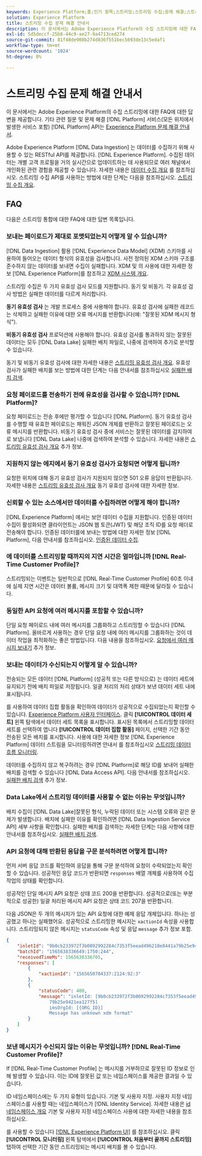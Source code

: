 ```yaml
---
keywords: Experience Platform;홈;인기 항목;스트리밍;스트리밍 수집;문제 해결;스트리밍 수집 문제 해결;스트리밍 수집 faq;faq;
solution: Experience Platform
title: 스트리밍 수집 문제 해결 안내서
description: 이 문서에서는 Adobe Experience Platform의 수집 스트리밍에 대한 FAQ에 대한 답변을 제공합니다.
exl-id: 5d5deccf-25b8-44c9-ae27-9a4713ced274
source-git-commit: 81f48de908b274d836f551bec5693de13c5edaf1
workflow-type: tm+mt
source-wordcount: '1024'
ht-degree: 0%

---
```


# 스트리밍 수집 문제 해결 안내서

이 문서에서는 Adobe Experience Platform의 수집 스트리밍에 대한 FAQ에 대한 답변을 제공합니다. 기타 관련 질문 및 문제 해결 [!DNL Platform] 서비스(모든 위치에서 발생한 서비스 포함) [!DNL Platform] API는 [Experience Platform 문제 해결 안내서](../../landing/troubleshooting.md).

Adobe Experience Platform [!DNL Data Ingestion] 는 데이터를 수집하기 위해 사용할 수 있는 RESTful API를 제공합니다. [!DNL Experience Platform]. 수집된 데이터는 개별 고객 프로필을 거의 실시간으로 업데이트하는 데 사용되므로 여러 채널에서 개인화된 관련 경험을 제공할 수 있습니다. 자세한 내용은 [데이터 수집 개요](../home.md) 를 참조하십시오. 스트리밍 수집 API를 사용하는 방법에 대한 단계는 다음을 참조하십시오. [스트리밍 수집 개요](../streaming-ingestion/overview.md).

## FAQ

다음은 스트리밍 통합에 대한 FAQ에 대한 답변 목록입니다.

### 보내는 페이로드가 제대로 포맷되었는지 어떻게 알 수 있습니까?

[!DNL Data Ingestion] 활용 [!DNL Experience Data Model] (XDM) 스키마를 사용하여 들어오는 데이터 형식의 유효성을 검사합니다. 사전 정의된 XDM 스키마 구조를 준수하지 않는 데이터를 보내면 수집이 실패합니다. XDM 및 의 사용에 대한 자세한 정보 [!DNL Experience Platform]를 참조하고 [XDM 시스템 개요](../../xdm/home.md).

스트리밍 수집은 두 가지 유효성 검사 모드를 지원합니다. 동기 및 비동기. 각 유효성 검사 방법은 실패한 데이터를 다르게 처리합니다.

**동기 유효성 검사** 는 개발 프로세스 중에 사용해야 합니다. 유효성 검사에 실패한 레코드는 삭제하고 실패한 이유에 대한 오류 메시지를 반환합니다(예: &quot;잘못된 XDM 메시지 형식&quot;).

**비동기 유효성 검사** 프로덕션에 사용해야 합니다. 유효성 검사를 통과하지 않는 잘못된 데이터는 모두 [!DNL Data Lake] 실패한 배치 파일로, 나중에 검색하여 추가로 분석할 수 있습니다.

동기 및 비동기 유효성 검사에 대한 자세한 내용은 [스트리밍 유효성 검사 개요](../quality/streaming-validation.md). 유효성 검사가 실패한 배치를 보는 방법에 대한 단계는 다음 안내서를 참조하십시오 [실패한 배치 검색](../quality/retrieve-failed-batches.md).

### 요청 페이로드를 전송하기 전에 유효성을 검사할 수 있습니까? [!DNL Platform]?

요청 페이로드는 전송 후에만 평가할 수 있습니다 [!DNL Platform]. 동기 유효성 검사를 수행할 때 유효한 페이로드는 채워진 JSON 개체를 반환하고 잘못된 페이로드는 오류 메시지를 반환합니다. 비동기 유효성 검사 중에 서비스는 잘못된 데이터를 감지하여 로 보냅니다 [!DNL Data Lake] 나중에 검색하여 분석할 수 있습니다. 자세한 내용은 [스트리밍 유효성 검사 개요](../quality/streaming-validation.md) 추가 정보.

### 지원하지 않는 에지에서 동기 유효성 검사가 요청되면 어떻게 됩니까?

요청한 위치에 대해 동기 유효성 검사가 지원되지 않으면 501 오류 응답이 반환됩니다. 자세한 내용은 [스트리밍 유효성 검사 개요](../quality/streaming-validation.md) 동기 유효성 검사에 대한 자세한 정보.

### 신뢰할 수 있는 소스에서만 데이터를 수집하려면 어떻게 해야 합니까?

[!DNL Experience Platform] 에서는 보안 데이터 수집을 지원합니다. 인증된 데이터 수집이 활성화되면 클라이언트는 JSON 웹 토큰(JWT) 및 해당 조직 ID를 요청 헤더로 전송해야 합니다. 인증된 데이터를에 보내는 방법에 대한 자세한 정보 [!DNL Platform], 다음 안내서를 참조하십시오. [인증된 데이터 수집](../tutorials/create-authenticated-streaming-connection.md).

### 에 데이터를 스트리밍할 때까지의 지연 시간은 얼마입니까 [!DNL Real-Time Customer Profile]?

스트리밍되는 이벤트는 일반적으로 [!DNL Real-Time Customer Profile] 60초 이내에 실제 지연 시간은 데이터 볼륨, 메시지 크기 및 대역폭 제한 때문에 달라질 수 있습니다.

### 동일한 API 요청에 여러 메시지를 포함할 수 있습니까?

단일 요청 페이로드 내에 여러 메시지를 그룹화하고 스트리밍할 수 있습니다 [!DNL Platform]. 올바르게 사용하는 경우 단일 요청 내에 여러 메시지를 그룹화하는 것이 데이터 작업을 최적화하는 좋은 방법입니다. 다음 내용을 참조하십시오. [요청에서 여러 메시지 보내기](../tutorials/streaming-multiple-messages.md) 추가 정보.

### 보내는 데이터가 수신되는지 어떻게 알 수 있습니까?

전송되는 모든 데이터 [!DNL Platform] (성공적 또는 다른 방식으로) 는 데이터 세트에 유지되기 전에 배치 파일로 저장됩니다. 일괄 처리의 처리 상태가 보낸 데이터 세트 내에 표시됩니다.

를 사용하여 데이터 집합 활동을 확인하여 데이터가 성공적으로 수집되었는지 확인할 수 있습니다. [Experience Platform 사용자 인터페이스](https://platform.adobe.com). 클릭 **[!UICONTROL 데이터 세트]** 왼쪽 탐색에서 데이터 세트 목록을 표시합니다. 표시된 목록에서 스트리밍할 데이터 세트를 선택하여 엽니다 **[!UICONTROL 데이터 집합 활동]** 페이지, 선택한 기간 동안 전송된 모든 배치를 표시합니다. 사용에 대한 자세한 정보 [!DNL Experience Platform] 데이터 스트림을 모니터링하려면 안내서 를 참조하십시오 [스트리밍 데이터 흐름 모니터링](../quality/monitor-data-ingestion.md).

데이터를 수집하지 않고 복구하려는 경우 [!DNL Platform]로 해당 ID를 보내어 실패한 배치를 검색할 수 있습니다 [!DNL Data Access API]. 다음 안내서를 참조하십시오. [실패한 배치 검색](../quality/retrieve-failed-batches.md) 추가 정보.

### Data Lake에서 스트리밍 데이터를 사용할 수 없는 이유는 무엇입니까?

배치 수집이 [!DNL Data Lake]잘못된 형식, 누락된 데이터 또는 시스템 오류와 같은 문제가 발생합니다. 배치에 실패한 이유를 확인하려면 [!DNL Data Ingestion Service API] 세부 사항을 확인합니다. 실패한 배치를 검색하는 자세한 단계는 다음 사항에 대한 안내서를 참조하십시오. [실패한 배치 검색](../quality/retrieve-failed-batches.md).

### API 요청에 대해 반환된 응답을 구문 분석하려면 어떻게 합니까?

먼저 서버 응답 코드를 확인하여 응답을 통해 구문 분석하여 요청이 수락되었는지 확인할 수 있습니다. 성공적인 응답 코드가 반환되면 `responses` 배열 개체를 사용하여 수집 작업의 상태를 확인합니다.

성공적인 단일 메시지 API 요청은 상태 코드 200을 반환합니다. 성공적으로(또는 부분적으로 성공한) 일괄 처리된 메시지 API 요청은 상태 코드 207을 반환합니다.

다음 JSON은 두 개의 메시지가 있는 API 요청에 대한 예제 응답 개체입니다. 하나는 성공했고 하나는 실패했어요. 성공적으로 스트리밍한 메시지는 `xactionId` 속성을 사용합니다. 스트리밍되지 않은 메시지는 `statusCode` 속성 및 응답 `message` 추가 정보 포함.

```JSON
{
    "inletId": "9b0cb233972f3b0092992284c7353f5eead496218e8441a79b25e9421ea127f5",
    "batchId": "1565638336649:1750:244",
    "receivedTimeMs": 1565638336705,
    "responses": [
        {
            "xactionId": "1565650704337:2124:92:3"
        },
        {
            "statusCode": 400,
            "message": "inletId: [9b0cb233972f3b0092992284c7353f5eead496218e8441a
                79b25e9421ea127f5] 
                imsOrgId: [{ORG_ID}] 
                Message has unknown xdm format"
        }
    ]
}
```

### 보낸 메시지가 수신되지 않는 이유는 무엇입니까? [!DNL Real-Time Customer Profile]?

If [!DNL Real-Time Customer Profile] 는 메시지를 거부하므로 잘못된 ID 정보로 인해 발생할 수 있습니다. 이는 ID에 잘못된 값 또는 네임스페이스를 제공한 결과일 수 있습니다.

ID 네임스페이스에는 두 가지 유형이 있습니다. 기본 및 사용자 지정. 사용자 지정 네임스페이스를 사용할 때는 네임스페이스가 [!DNL Identity Service]. 자세한 내용은 [id 네임스페이스 개요](../../identity-service/namespaces.md) 기본 및 사용자 지정 네임스페이스 사용에 대한 자세한 내용을 참조하십시오.

를 사용할 수 있습니다 [[!DNL Experience Platform UI]](https://platform.adobe.com) 를 참조하십시오. 클릭 **[!UICONTROL 모니터링]** 왼쪽 탐색에서 **[!UICONTROL 처음부터 끝까지 스트리밍]** 탭하여 선택한 기간 동안 스트리밍되는 메시지 배치를 볼 수 있습니다.
